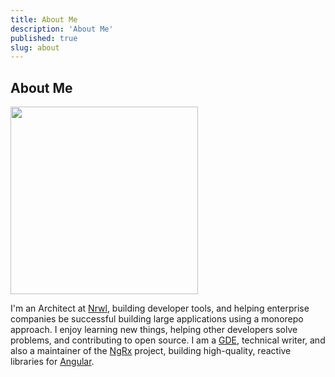 ```yaml
---
title: About Me
description: 'About Me'
published: true
slug: about
---
```


<div class="page about-page">

## About Me

<div class="pic">
  <img src="/assets/images/brandonroberts.jpg" width="300" height="300"/>
</div>

<p class="bio">
  I'm an Architect at <a href="https://nrwl.io" target="_blank">Nrwl</a>, building developer tools, and helping enterprise companies be successful building large applications using a monorepo approach. I enjoy learning new things, helping other developers solve problems, and contributing to open source. I am a <a target="_blank" href="https://google-developers.appspot.com/community/experts/directory/profile/profile-brandon_roberts">GDE</a>, technical writer, and also a maintainer of the <a href="https://ngrx.io" target="_blank">NgRx</a> project, building high-quality, reactive libraries for <a href="https://angular.io" target="_blank">Angular</a>.
</p>

</div>
